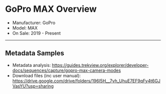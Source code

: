 # GoPro MAX Overview

* Manufacturer: GoPro
* Model: MAX
* On Sale: 2019 - Present

---

## Metadata Samples

* Metadata analysis: https://guides.trekview.org/explorer/developer-docs/sequences/capture/gopro-max-camera-modes
* Download files (inc user manual): https://drive.google.com/drive/folders/196l5H__7vh_UhuE7EF9qFy4t6GJVasYU?usp=sharing